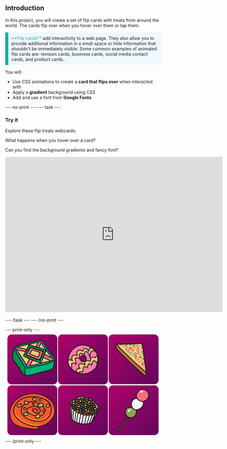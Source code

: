 ## Introduction

In this project, you will create a set of flip cards with treats from around the world. The cards flip over when you hover over them or tap them. 

<p style="border-left: solid; border-width:10px; border-color: #0faeb0; background-color: aliceblue; padding: 10px;">
<span style="color: #0faeb0">**Flip cards**</span> add interactivity to a web page. They also allow you to provide additional information in a small space or hide information that shouldn't be immediately visible. Some common examples of animated flip cards are: revision cards, business cards, social media contact cards, and product cards. 
</p>

You will:
+ Use CSS animations to create a **card that flips over** when interacted with
+ Apply a **gradient** background using CSS
+ Add and use a font from **Google Fonts**

--- no-print ---
--- task ---
### Try it

Explore these flip treats webcards. 

What happens when you hover over a card? 

Can you find the background gradients and fancy font?

<iframe src="https://trinket.io/embed/html/d32996ce0d?outputOnly=true" width="700" height="500" frameborder="0" marginwidth="0" marginheight="0" allowfullscreen></iframe>

--- /task ---
--- /no-print ---

--- print-only ---
![Completed project](images/showcase_static.png)
--- /print-only ---
